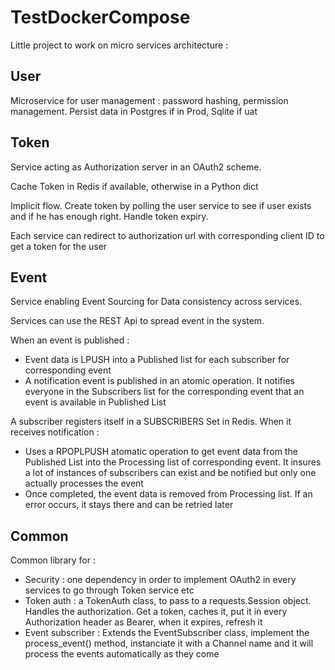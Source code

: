 # TestDockerCompose

Little project to work on micro services architecture :

## User

Microservice for user management : password hashing, permission management. Persist data in Postgres if in Prod, Sqlite if uat

## Token

Service acting as Authorization server in an OAuth2 scheme.

Cache Token in Redis if available, otherwise in a Python dict

Implicit flow. Create token by polling the user service to see if user exists and if he has enough right. Handle token expiry.

Each service can redirect to authorization url with corresponding client ID to get a token for the user

## Event

Service enabling Event Sourcing for Data consistency across services. 

Services can use the REST Api to spread event in the system.

When an event is published :
* Event data is LPUSH into a Published list for each subscriber for corresponding event
* A notification event is published in an atomic operation. It notifies everyone in the Subscribers list for the corresponding event that an event is available in Published List

A subscriber registers itself in a SUBSCRIBERS Set in Redis. When it receives notification :
  * Uses a RPOPLPUSH atomatic operation to get event data from the Published List into the Processing list of corresponding event. It insures a lot of instances of subscribers can exist and be notified but only one actually processes the event
  * Once completed, the event data is removed from Processing list. If an error occurs, it stays there and can be retried later
  
## Common

Common library for :
* Security : one dependency in order to implement OAuth2 in every services to go through Token service etc
* Token auth : a TokenAuth class, to pass to a requests.Session object. Handles the authorization. Get a token, caches it, put it in every Authorization header as Bearer, when it expires, refresh it
* Event subscriber : Extends the EventSubscriber class, implement the process_event() method, instanciate it with a Channel name and it will process the events automatically as they come

